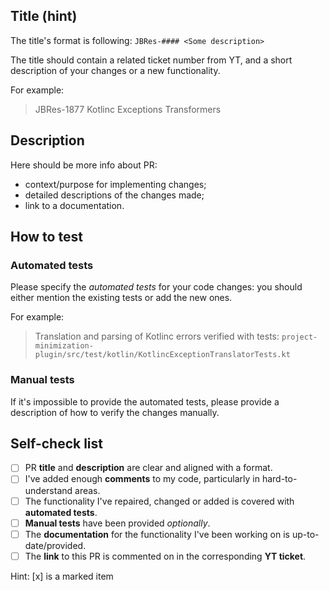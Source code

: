 ## Title (hint)

The title's format is following: `JBRes-#### <Some description>`

The title should contain a related ticket number from YT, and a short description of your changes or a new functionality.

For example:
> JBRes-1877 Kotlinc Exceptions Transformers

## Description

Here should be more info about PR:
- context/purpose for implementing changes;
- detailed descriptions of the changes made;
- link to a documentation.

## How to test

### Automated tests

Please specify the _automated tests_ for your code changes: you should either mention the existing tests or add the new ones.

For example:
> Translation and parsing of Kotlinc errors verified with tests: `project-minimization-plugin/src/test/kotlin/KotlincExceptionTranslatorTests.kt`

### Manual tests

If it's impossible to provide the automated tests, please provide a description of how to verify the changes manually. 

## Self-check list

- [ ] PR **title** and **description** are clear and aligned with a format.
- [ ] I've added enough **comments** to my code, particularly in hard-to-understand areas. 
- [ ] The functionality I've repaired, changed or added is covered with **automated tests**.
- [ ] **Manual tests** have been provided _optionally_.
- [ ] The **documentation** for the functionality I've been working on is up-to-date/provided.
- [ ] The **link** to this PR is commented on in the corresponding **YT ticket**.

Hint: [x] is a marked item

